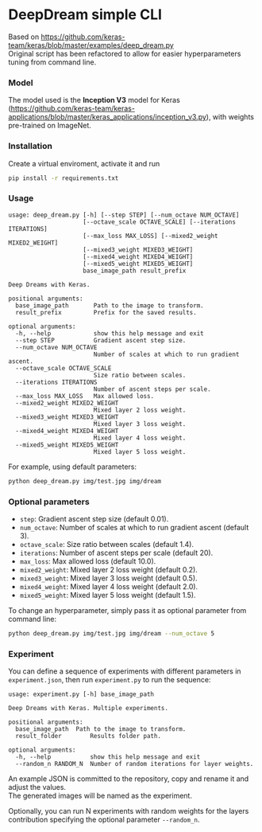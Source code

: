 # DeepDream simple CLI
Based on https://github.com/keras-team/keras/blob/master/examples/deep_dream.py  
Original script has been refactored to allow for easier hyperparameters tuning from command line.

### Model

The model used is the **Inception V3** model for Keras
(https://github.com/keras-team/keras-applications/blob/master/keras_applications/inception_v3.py),
with weights pre-trained on ImageNet.

### Installation

Create a virtual enviroment, activate it and run

```bash
pip install -r requirements.txt
```

### Usage

```
usage: deep_dream.py [-h] [--step STEP] [--num_octave NUM_OCTAVE]
                     [--octave_scale OCTAVE_SCALE] [--iterations ITERATIONS]
                     [--max_loss MAX_LOSS] [--mixed2_weight MIXED2_WEIGHT]
                     [--mixed3_weight MIXED3_WEIGHT]
                     [--mixed4_weight MIXED4_WEIGHT]
                     [--mixed5_weight MIXED5_WEIGHT]
                     base_image_path result_prefix

Deep Dreams with Keras.

positional arguments:
  base_image_path       Path to the image to transform.
  result_prefix         Prefix for the saved results.

optional arguments:
  -h, --help            show this help message and exit
  --step STEP           Gradient ascent step size.
  --num_octave NUM_OCTAVE
                        Number of scales at which to run gradient ascent.
  --octave_scale OCTAVE_SCALE
                        Size ratio between scales.
  --iterations ITERATIONS
                        Number of ascent steps per scale.
  --max_loss MAX_LOSS   Max allowed loss.
  --mixed2_weight MIXED2_WEIGHT
                        Mixed layer 2 loss weight.
  --mixed3_weight MIXED3_WEIGHT
                        Mixed layer 3 loss weight.
  --mixed4_weight MIXED4_WEIGHT
                        Mixed layer 4 loss weight.
  --mixed5_weight MIXED5_WEIGHT
                        Mixed layer 5 loss weight.
```

For example, using default parameters:
```bash
python deep_dream.py img/test.jpg img/dream
```

### Optional parameters
- `step`: Gradient ascent step size (default 0.01).
- `num_octave`: Number of scales at which to run gradient ascent (default 3).
- `octave_scale`: Size ratio between scales (default 1.4).
- `iterations`: Number of ascent steps per scale (default 20).
- `max_loss`: Max allowed loss (default 10.0).
- `mixed2_weight`: Mixed layer 2 loss weight (default 0.2).
- `mixed3_weight`: Mixed layer 3 loss weight (default 0.5).
- `mixed4_weight`: Mixed layer 4 loss weight (default 2.0).
- `mixed5_weight`: Mixed layer 5 loss weight (default 1.5).

To change an hyperparameter, simply pass it as optional parameter
from command line:

```bash
python deep_dream.py img/test.jpg img/dream --num_octave 5
```

### Experiment

You can define a sequence of experiments with different parameters
in `experiment.json`, then run `experiment.py` to run the sequence:

```
usage: experiment.py [-h] base_image_path

Deep Dreams with Keras. Multiple experiments.

positional arguments:
  base_image_path  Path to the image to transform.
  result_folder        Results folder path.

optional arguments:
  -h, --help           show this help message and exit
  --random_n RANDOM_N  Number of random iterations for layer weights.
```

An example JSON is committed to the repository, copy
and rename it and adjust the values.  
The generated images will be named as the experiment.

Optionally, you can run N experiments with random weights
for the layers contribution specifying the optional parameter 
`--random_n`. 
